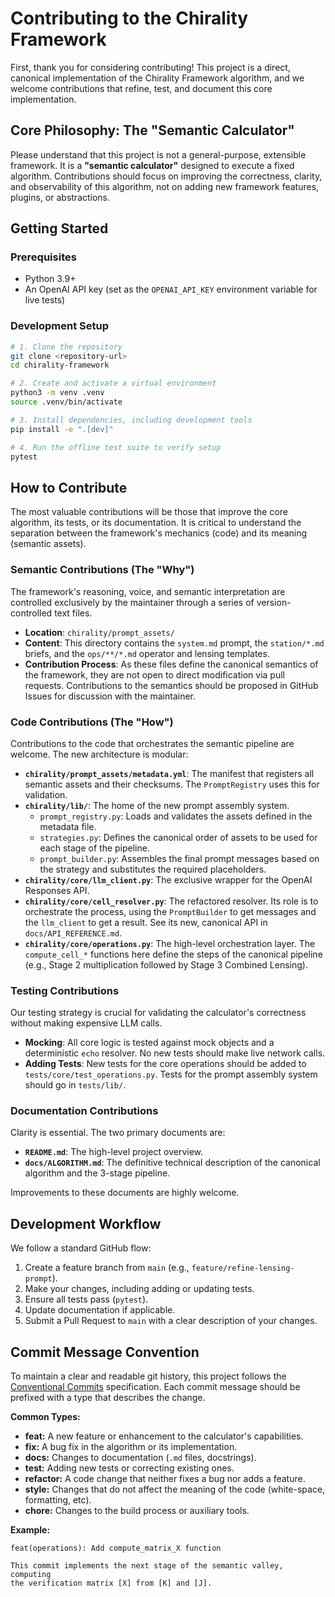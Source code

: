 # Contributing to the Chirality Framework

First, thank you for considering contributing! This project is a direct, canonical implementation of the Chirality Framework algorithm, and we welcome contributions that refine, test, and document this core implementation.

## Core Philosophy: The "Semantic Calculator"

Please understand that this project is not a general-purpose, extensible framework. It is a **"semantic calculator"** designed to execute a fixed algorithm. Contributions should focus on improving the correctness, clarity, and observability of this algorithm, not on adding new framework features, plugins, or abstractions.

## Getting Started

### Prerequisites
- Python 3.9+
- An OpenAI API key (set as the `OPENAI_API_KEY` environment variable for live tests)

### Development Setup

```bash
# 1. Clone the repository
git clone <repository-url>
cd chirality-framework

# 2. Create and activate a virtual environment
python3 -m venv .venv
source .venv/bin/activate

# 3. Install dependencies, including development tools
pip install -e ".[dev]"

# 4. Run the offline test suite to verify setup
pytest
```

## How to Contribute

The most valuable contributions will be those that improve the core algorithm, its tests, or its documentation. It is critical to understand the separation between the framework's mechanics (code) and its meaning (semantic assets).

### Semantic Contributions (The "Why")

The framework's reasoning, voice, and semantic interpretation are controlled exclusively by the maintainer through a series of version-controlled text files.

-   **Location**: `chirality/prompt_assets/`
-   **Content**: This directory contains the `system.md` prompt, the `station/*.md` briefs, and the `ops/**/*.md` operator and lensing templates.
-   **Contribution Process**: As these files define the canonical semantics of the framework, they are not open to direct modification via pull requests. Contributions to the semantics should be proposed in GitHub Issues for discussion with the maintainer.

### Code Contributions (The "How")

Contributions to the code that orchestrates the semantic pipeline are welcome. The new architecture is modular:

*   **`chirality/prompt_assets/metadata.yml`**: The manifest that registers all semantic assets and their checksums. The `PromptRegistry` uses this for validation.
*   **`chirality/lib/`**: The home of the new prompt assembly system.
    *   `prompt_registry.py`: Loads and validates the assets defined in the metadata file.
    *   `strategies.py`: Defines the canonical order of assets to be used for each stage of the pipeline.
    *   `prompt_builder.py`: Assembles the final prompt messages based on the strategy and substitutes the required placeholders.
*   **`chirality/core/llm_client.py`**: The exclusive wrapper for the OpenAI Responses API.
*   **`chirality/core/cell_resolver.py`**: The refactored resolver. Its role is to orchestrate the process, using the `PromptBuilder` to get messages and the `llm_client` to get a result. See its new, canonical API in `docs/API_REFERENCE.md`.
*   **`chirality/core/operations.py`**: The high-level orchestration layer. The `compute_cell_*` functions here define the steps of the canonical pipeline (e.g., Stage 2 multiplication followed by Stage 3 Combined Lensing).

### Testing Contributions

Our testing strategy is crucial for validating the calculator's correctness without making expensive LLM calls.

*   **Mocking**: All core logic is tested against mock objects and a deterministic `echo` resolver. No new tests should make live network calls.
*   **Adding Tests**: New tests for the core operations should be added to `tests/core/test_operations.py`. Tests for the prompt assembly system should go in `tests/lib/`.

### Documentation Contributions

Clarity is essential. The two primary documents are:

*   **`README.md`**: The high-level project overview.
*   **`docs/ALGORITHM.md`**: The definitive technical description of the canonical algorithm and the 3-stage pipeline.

Improvements to these documents are highly welcome.

## Development Workflow

We follow a standard GitHub flow:

1.  Create a feature branch from `main` (e.g., `feature/refine-lensing-prompt`).
2.  Make your changes, including adding or updating tests.
3.  Ensure all tests pass (`pytest`).
4.  Update documentation if applicable.
5.  Submit a Pull Request to `main` with a clear description of your changes.

## Commit Message Convention

To maintain a clear and readable git history, this project follows the [Conventional Commits](https://www.conventionalcommits.org/en/v1.0.0/) specification. Each commit message should be prefixed with a type that describes the change.

**Common Types:**
*   **feat:** A new feature or enhancement to the calculator's capabilities.
*   **fix:** A bug fix in the algorithm or its implementation.
*   **docs:** Changes to documentation (`.md` files, docstrings).
*   **test:** Adding new tests or correcting existing ones.
*   **refactor:** A code change that neither fixes a bug nor adds a feature.
*   **style:** Changes that do not affect the meaning of the code (white-space, formatting, etc).
*   **chore:** Changes to the build process or auxiliary tools.

**Example:**
```
feat(operations): Add compute_matrix_X function

This commit implements the next stage of the semantic valley, computing
the verification matrix [X] from [K] and [J].
```
